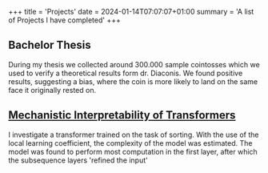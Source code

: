 +++
title = 'Projects'
date = 2024-01-14T07:07:07+01:00
summary = 'A list of Projects I have completed'
+++

## Bachelor Thesis
During my thesis we collected around 300.000 sample cointosses which we used to verify a theoretical results form dr. Diaconis. We found positive results, suggesting a bias, where the coin is more likely to land on the same face it originally rested on.

## [Mechanistic Interpretability of Transformers](Sorting_Transformers.pdf)

I investigate a transformer trained on the task of sorting. With the use of the local learning coefficient, the complexity of the model was estimated. The model was found to perform most computation in the first layer, after which the subsequence layers 'refined the input'  </p>
